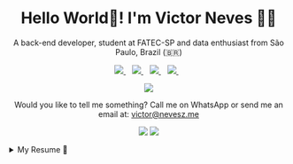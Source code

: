 <h1 align='center'>
  Hello World👋! I'm Victor Neves 👨‍💻
</h1>

<p align ='center'>
  A back-end developer, student at FATEC-SP and data enthusiast from São Paulo, Brazil (🇧🇷)
</p>

<p align='center'>
  <a href="https://api.whatsapp.com/send/?phone=5511930869251">
    <img src="https://img.shields.io/badge/WHATSAPP-%2325D366.svg?&style=for-the-badge&logo=whatsapp&logoColor=white" />    
  </a>&nbsp;&nbsp;
  <a href="https://www.linkedin.com/in/victor-neves-silva/">
    <img src="https://img.shields.io/badge/linkedin-%230077B5.svg?&style=for-the-badge&logo=linkedin&logoColor=white" />
  </a>&nbsp;&nbsp;
  <a href="https://instagram.com/neveSZ.me">
    <img src="https://img.shields.io/badge/instagram-%23E4405F.svg?&style=for-the-badge&logo=instagram&logoColor=white" />        
  </a>&nbsp;&nbsp;
  <a href="https://www.facebook.com/nevesz.me">
    <img src="https://img.shields.io/badge/facebook-%231877F2.svg?&style=for-the-badge&logo=facebook&logoColor=white" />        
  </a>&nbsp;&nbsp;
</p>

<p align='center'>
  <a href="#"><img src="https://github-readme-stats.vercel.app/api?username=neveSZ&show_icons=true&count_private=true"></a>
</p>

<p align='center'>
  Would you like to tell me something? Call me on WhatsApp or send me an email at: <a href="mailto:victor@nevesz.me">victor@nevesz.me</a>
</p>

<p align='center'>
  <img src="https://img.shields.io/github/followers/neveSZ?label=Followers">
  <img src="https://komarev.com/ghpvc/?username=neveSZ&label=Profile_Visits&color=green">
</p>

<details>
  <summary>My Resume 📃</summary>

## Education

- 📖 **TreinaDev - Training Immersion**\
📆 Jul/2020 - Oct/2020\
📍 **Campus Code**

- 📖 **Data Science Bootcamp**\
📆 Jul/2020 - Moment\
📍 **Awari**

- 📖 **Analysis and Systems Development**\
📆 2018 - 2022\
📍 **FATEC-SP: Faculdade de Tecnologia de São Paulo**

- 📖 **Informatics Technician**\
📆 2015 - 2018\
📍 **IFSP: Instituto Federal de Educação Ciência e Tecnologia de São Paulo**

## Experience

- 📈 **Partnerships Development Representative**\
📆 Feb/2020 - Oct/2020\
📍 **Provi**

- 📈 **Sales Development Representative**\
📆 May/2019 - Feb/2020\
📍 **NeoAssist**

- 📚 **Teaching Program: Programming Challenges**\
📆 Mar/2016 - Dez/2016\
📍 **IFSP**

</details>
